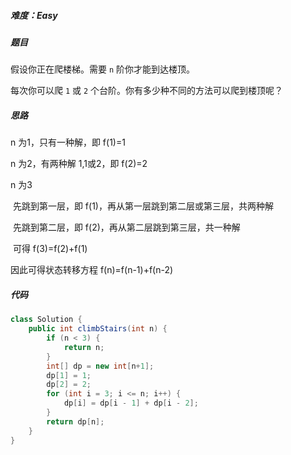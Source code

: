 ##### 难度：Easy

##### 题目

假设你正在爬楼梯。需要 `n` 阶你才能到达楼顶。

每次你可以爬 `1` 或 `2` 个台阶。你有多少种不同的方法可以爬到楼顶呢？

##### 思路

n 为1，只有一种解，即 f(1)=1

n 为2，有两种解 1,1或2，即 f(2)=2

n 为3

​	先跳到第一层，即 f(1)，再从第一层跳到第二层或第三层，共两种解

​	先跳到第二层，即 f(2)，再从第二层跳到第三层，共一种解

​	可得 f(3)=f(2)+f(1)

因此可得状态转移方程 f(n)=f(n-1)+f(n-2)

##### 代码

```java
class Solution {
    public int climbStairs(int n) {
        if (n < 3) {
            return n;
        }
        int[] dp = new int[n+1];
        dp[1] = 1;
        dp[2] = 2;
        for (int i = 3; i <= n; i++) {
            dp[i] = dp[i - 1] + dp[i - 2];
        }
        return dp[n];
    }
}
```

